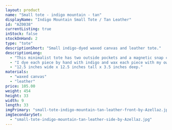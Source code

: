 ```yaml
---
layout: product
name: "Small tote - indigo mountain - tan"
displayName: "Indigo Mountain Small Tote / Tan Leather"
id: "AZ0038"
currentListing: true
inStock: false
stockOnHand: 2
type: "tote"
descriptionShort: "Small indigo-dyed waxed canvas and leather tote."
descriptionLong: 
  - "This minimalist tote has two outside pockets and a magnetic snap closure. Fits everything you'd want to carry on a daily basis - wallet, hardcover book, knitting project, extra scarf, etc."
  - "I dye each piece by hand with indigo and wax each piece with my own beeswax blend. The base of the bag is made from English Bridle leather that is luxurious, water resistant, and durable; vegetable tanned in Pennsylvania by a company that was founded in 1867, from North American cattle. Includes all nickel-plated brass hardware and a Riri zipper."
  - "12.5 inches wide x 12.5 inches tall x 3.5 inches deep."
materials: 
  - "waxed canvas"
  - "leather"
price: 105.00
weight: 454
height: 33
width: 9
length: 33
imgPrimary: "small-tote-indigo-mountain-tan-leather-front-by-Azellaz.jpg"
imgSecondarySet: 
  - "small-tote-indigo-mountain-tan-leather-side-by-Azellaz.jpg"
---
```


